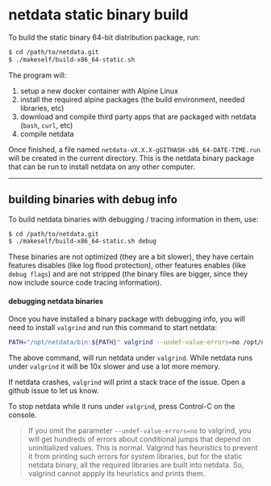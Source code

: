 # netdata static binary build

To build the static binary 64-bit distribution package, run:

```bash
$ cd /path/to/netdata.git
$ ./makeself/build-x86_64-static.sh
```

The program will:

1. setup a new docker container with Alpine Linux
2. install the required alpine packages (the build environment, needed libraries, etc)
3. download and compile third party apps that are packaged with netdata (`bash`, `curl`, etc)
4. compile netdata

Once finished, a file named `netdata-vX.X.X-gGITHASH-x86_64-DATE-TIME.run` will be created in the current directory. This is the netdata binary package that can be run to install netdata on any other computer.

---

## building binaries with debug info

To build netdata binaries with debugging / tracing information in them, use:

```bash
$ cd /path/to/netdata.git
$ ./makeself/build-x86_64-static.sh debug
```

These binaries are not optimized (they are a bit slower), they have certain features disables (like log flood protection), other features enables (like `debug flags`) and are not stripped (the binary files are bigger, since they now include source code tracing information).

#### debugging netdata binaries

Once you have installed a binary package with debugging info, you will need to install `valgrind` and run this command to start netdata:

```bash
PATH="/opt/netdata/bin:${PATH}" valgrind --undef-value-errors=no /opt/netdata/bin/srv/netdata -D
```

The above command, will run netdata under `valgrind`. While netdata runs under `valgrind` it will be 10x slower and use a lot more memory.

If netdata crashes, `valgrind` will print a stack trace of the issue. Open a github issue to let us know.

To stop netdata while it runs under `valgrind`, press Control-C on the console.

> If you omit the parameter `--undef-value-errors=no` to valgrind, you will get hundreds of errors about conditional jumps that depend on uninitialized values. This is normal. Valgrind has heuristics to prevent it from printing such errors for system libraries, but for the static netdata binary, all the required libraries are built into netdata. So, valgrind cannot appply its heuristics and prints them.
